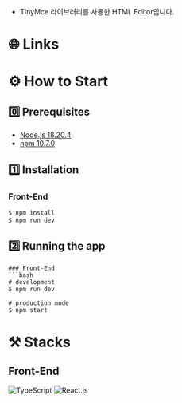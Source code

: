 - TinyMce 라이브러리를 사용한 HTML Editor입니다. <br/>

# 🌐 Links

# ⚙️ How to Start

## 0️⃣ Prerequisites

- [Node.js 18.20.4](https://nodejs.org/en/download/package-manager/)
- [npm 10.7.0](https://www.npmjs.com/package/npm/v/10.7.0)

## 1️⃣ Installation

### Front-End

```bash
$ npm install
$ npm run dev
```

## 2️⃣ Running the app

````
### Front-End
```bash
# development
$ npm run dev

# production mode
$ npm start
````

# ⚒️ Stacks

## Front-End

![TypeScript](https://img.shields.io/badge/TypeScript-3178C6?style=for-the-badge&logo=TypeScript&logoColor=white)
![React.js](https://img.shields.io/badge/React.js-000000?style=for-the-badge&logo=React.js&logoColor=white)
